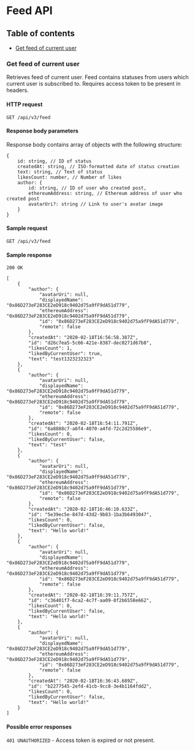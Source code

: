 # Feed API

## Table of contents

- [Get feed of current user](#get-feed-of-current-user)

### Get feed of current user

Retrieves feed of current user. Feed contains statuses from users
which current user is subscribed to. Requires access token to 
be present in headers.

#### HTTP request

````
GET /api/v3/feed
````

#### Response body parameters

Response body contains array of objects with the following structure:

````
{
    id: string, // ID of status
    createdAt: string, // ISO-formatted date of status creation
    text: string, // Text of status
    likesCount: number, // Number of likes
    author: {
        id: string, // ID of user who created post,
        ethereumAddress: string, // Ethereum address of user who created post
        avatarUri?: string // Link to user's avatar image
    }
}
````


#### Sample request

````
GET /api/v3/feed
````

#### Sample response

````
200 OK

[
    {
        "author": {
            "avatarUri": null,
            "displayedName": "0x86D273eF283CE2eD918c9402d75a9fF9dA51d779",
            "ethereumAddress": "0x86D273eF283CE2eD918c9402d75a9fF9dA51d779",
            "id": "0x86D273eF283CE2eD918c9402d75a9fF9dA51d779",
            "remote": false
        },
        "createdAt": "2020-02-18T16:56:58.387Z",
        "id": "d26c7ea5-5c66-421e-8387-dec0271d67b8",
        "likesCount": 1,
        "likedByCurrentUser": true,
        "text": "test1323232323"
    },
    {
        "author": {
            "avatarUri": null,
            "displayedName": "0x86D273eF283CE2eD918c9402d75a9fF9dA51d779",
            "ethereumAddress": "0x86D273eF283CE2eD918c9402d75a9fF9dA51d779",
            "id": "0x86D273eF283CE2eD918c9402d75a9fF9dA51d779",
            "remote": false
        },
        "createdAt": "2020-02-18T16:54:11.791Z",
        "id": "6a8888c7-a6f4-4070-a4fd-72c2d25586e9",
        "likesCount": 0,
        "likedByCurrentUser": false,
        "text": "test"
    },
    {
        "author": {
            "avatarUri": null,
            "displayedName": "0x86D273eF283CE2eD918c9402d75a9fF9dA51d779",
            "ethereumAddress": "0x86D273eF283CE2eD918c9402d75a9fF9dA51d779",
            "id": "0x86D273eF283CE2eD918c9402d75a9fF9dA51d779",
            "remote": false
        },
        "createdAt": "2020-02-18T16:46:10.633Z",
        "id": "5e39ec5e-847d-43d2-9b83-1ba3b6493047",
        "likesCount": 0,
        "likedByCurrentUser": false,
        "text": "Hello world!"
    },
    {
        "author": {
            "avatarUri": null,
            "displayedName": "0x86D273eF283CE2eD918c9402d75a9fF9dA51d779",
            "ethereumAddress": "0x86D273eF283CE2eD918c9402d75a9fF9dA51d779",
            "id": "0x86D273eF283CE2eD918c9402d75a9fF9dA51d779",
            "remote": false
        },
        "createdAt": "2020-02-18T16:39:11.757Z",
        "id": "c36401f7-6ca2-4c7f-aa09-8f2b6558e662",
        "likesCount": 0,
        "likedByCurrentUser": false,
        "text": "Hello world!"
    },
    {
        "author": {
            "avatarUri": null,
            "displayedName": "0x86D273eF283CE2eD918c9402d75a9fF9dA51d779",
            "ethereumAddress": "0x86D273eF283CE2eD918c9402d75a9fF9dA51d779",
            "id": "0x86D273eF283CE2eD918c9402d75a9fF9dA51d779",
            "remote": false
        },
        "createdAt": "2020-02-18T16:36:43.689Z",
        "id": "b2277545-2efd-41cb-9cc8-3e4b1164fdd2",
        "likesCount": 0,
        "likedByCurrentUser": false,
        "text": "Hello world!"
    }
]
````

#### Possible error responses

`401 UNAUTHORIZED` - Access token is expired or not present.
